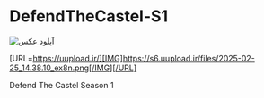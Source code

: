 # DefendTheCastel-S1

<a href="https://uupload.ir/" target="_blank"><img src="https://s6.uupload.ir/files/2025-02-25_14.38.10_ex8n.png" border="0" alt="آپلود عکس" /></a>

[URL=https://uupload.ir/][IMG]https://s6.uupload.ir/files/2025-02-25_14.38.10_ex8n.png[/IMG][/URL]

Defend The Castel Season 1
